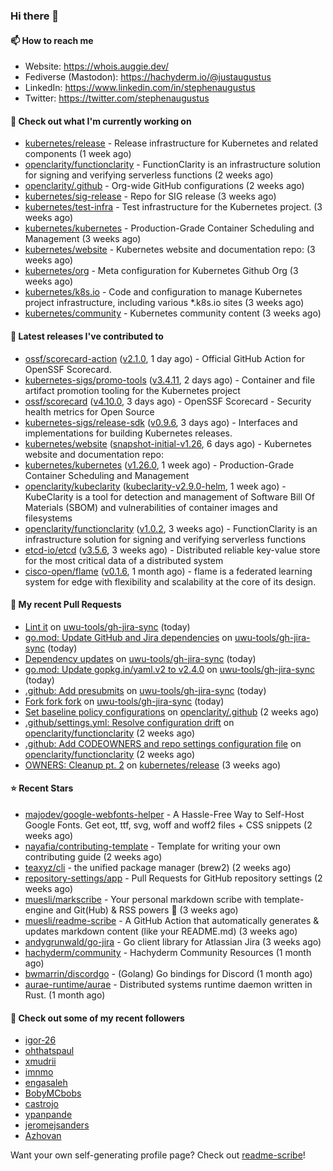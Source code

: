 ### Hi there 👋

#### 📫 How to reach me

- Website: https://whois.auggie.dev/
- Fediverse (Mastodon): https://hachyderm.io/@justaugustus
- LinkedIn: https://www.linkedin.com/in/stephenaugustus
- Twitter: https://twitter.com/stephenaugustus

#### 👷 Check out what I'm currently working on

- [kubernetes/release](https://github.com/kubernetes/release) - Release infrastructure for Kubernetes and related components (1 week ago)
- [openclarity/functionclarity](https://github.com/openclarity/functionclarity) - FunctionClarity is an infrastructure solution for signing and verifying serverless functions (2 weeks ago)
- [openclarity/.github](https://github.com/openclarity/.github) - Org-wide GitHub configurations (2 weeks ago)
- [kubernetes/sig-release](https://github.com/kubernetes/sig-release) - Repo for SIG release (3 weeks ago)
- [kubernetes/test-infra](https://github.com/kubernetes/test-infra) - Test infrastructure for the Kubernetes project. (3 weeks ago)
- [kubernetes/kubernetes](https://github.com/kubernetes/kubernetes) - Production-Grade Container Scheduling and Management (3 weeks ago)
- [kubernetes/website](https://github.com/kubernetes/website) - Kubernetes website and documentation repo:  (3 weeks ago)
- [kubernetes/org](https://github.com/kubernetes/org) - Meta configuration for Kubernetes Github Org (3 weeks ago)
- [kubernetes/k8s.io](https://github.com/kubernetes/k8s.io) - Code and configuration to manage Kubernetes project infrastructure, including various *.k8s.io sites (3 weeks ago)
- [kubernetes/community](https://github.com/kubernetes/community) - Kubernetes community content (3 weeks ago)

#### 🔭 Latest releases I've contributed to

- [ossf/scorecard-action](https://github.com/ossf/scorecard-action) ([v2.1.0](https://github.com/ossf/scorecard-action/releases/tag/v2.1.0), 1 day ago) - Official GitHub Action for OpenSSF Scorecard.
- [kubernetes-sigs/promo-tools](https://github.com/kubernetes-sigs/promo-tools) ([v3.4.11](https://github.com/kubernetes-sigs/promo-tools/releases/tag/v3.4.11), 2 days ago) - Container and file artifact promotion tooling for the Kubernetes project
- [ossf/scorecard](https://github.com/ossf/scorecard) ([v4.10.0](https://github.com/ossf/scorecard/releases/tag/v4.10.0), 3 days ago) - OpenSSF Scorecard - Security health metrics for Open Source
- [kubernetes-sigs/release-sdk](https://github.com/kubernetes-sigs/release-sdk) ([v0.9.6](https://github.com/kubernetes-sigs/release-sdk/releases/tag/v0.9.6), 3 days ago) - Interfaces and implementations for building Kubernetes releases.
- [kubernetes/website](https://github.com/kubernetes/website) ([snapshot-initial-v1.26](https://github.com/kubernetes/website/releases/tag/snapshot-initial-v1.26), 6 days ago) - Kubernetes website and documentation repo: 
- [kubernetes/kubernetes](https://github.com/kubernetes/kubernetes) ([v1.26.0](https://github.com/kubernetes/kubernetes/releases/tag/v1.26.0), 1 week ago) - Production-Grade Container Scheduling and Management
- [openclarity/kubeclarity](https://github.com/openclarity/kubeclarity) ([kubeclarity-v2.9.0-helm](https://github.com/openclarity/kubeclarity/releases/tag/kubeclarity-v2.9.0-helm), 1 week ago) - KubeClarity is a tool for detection and management of Software Bill Of Materials (SBOM) and vulnerabilities of container images and filesystems
- [openclarity/functionclarity](https://github.com/openclarity/functionclarity) ([v1.0.2](https://github.com/openclarity/functionclarity/releases/tag/v1.0.2), 3 weeks ago) - FunctionClarity is an infrastructure solution for signing and verifying serverless functions
- [etcd-io/etcd](https://github.com/etcd-io/etcd) ([v3.5.6](https://github.com/etcd-io/etcd/releases/tag/v3.5.6), 3 weeks ago) - Distributed reliable key-value store for the most critical data of a distributed system
- [cisco-open/flame](https://github.com/cisco-open/flame) ([v0.1.6](https://github.com/cisco-open/flame/releases/tag/v0.1.6), 1 month ago) - flame is a federated learning system for edge with flexibility and scalability at the core of its design.

#### 🔨 My recent Pull Requests

- [Lint it](https://github.com/uwu-tools/gh-jira-sync/pull/12) on [uwu-tools/gh-jira-sync](https://github.com/uwu-tools/gh-jira-sync) (today)
- [go.mod: Update GitHub and Jira dependencies](https://github.com/uwu-tools/gh-jira-sync/pull/11) on [uwu-tools/gh-jira-sync](https://github.com/uwu-tools/gh-jira-sync) (today)
- [Dependency updates](https://github.com/uwu-tools/gh-jira-sync/pull/10) on [uwu-tools/gh-jira-sync](https://github.com/uwu-tools/gh-jira-sync) (today)
- [go.mod: Update gopkg.in/yaml.v2 to v2.4.0](https://github.com/uwu-tools/gh-jira-sync/pull/9) on [uwu-tools/gh-jira-sync](https://github.com/uwu-tools/gh-jira-sync) (today)
- [.github: Add presubmits](https://github.com/uwu-tools/gh-jira-sync/pull/8) on [uwu-tools/gh-jira-sync](https://github.com/uwu-tools/gh-jira-sync) (today)
- [Fork fork fork](https://github.com/uwu-tools/gh-jira-sync/pull/1) on [uwu-tools/gh-jira-sync](https://github.com/uwu-tools/gh-jira-sync) (today)
- [Set baseline policy configurations](https://github.com/openclarity/.github/pull/1) on [openclarity/.github](https://github.com/openclarity/.github) (2 weeks ago)
- [.github/settings.yml: Resolve configuration drift](https://github.com/openclarity/functionclarity/pull/113) on [openclarity/functionclarity](https://github.com/openclarity/functionclarity) (2 weeks ago)
- [.github: Add CODEOWNERS and repo settings configuration file](https://github.com/openclarity/functionclarity/pull/112) on [openclarity/functionclarity](https://github.com/openclarity/functionclarity) (2 weeks ago)
- [OWNERS: Cleanup pt. 2](https://github.com/kubernetes/release/pull/2773) on [kubernetes/release](https://github.com/kubernetes/release) (3 weeks ago)

#### ⭐ Recent Stars

- [majodev/google-webfonts-helper](https://github.com/majodev/google-webfonts-helper) - A Hassle-Free Way to Self-Host Google Fonts. Get eot, ttf, svg, woff and woff2 files &#43; CSS snippets (2 weeks ago)
- [nayafia/contributing-template](https://github.com/nayafia/contributing-template) - Template for writing your own contributing guide (2 weeks ago)
- [teaxyz/cli](https://github.com/teaxyz/cli) - the unified package manager (brew2) (2 weeks ago)
- [repository-settings/app](https://github.com/repository-settings/app) - Pull Requests for GitHub repository settings (2 weeks ago)
- [muesli/markscribe](https://github.com/muesli/markscribe) - Your personal markdown scribe with template-engine and Git(Hub) &amp; RSS powers 📜 (3 weeks ago)
- [muesli/readme-scribe](https://github.com/muesli/readme-scribe) - A GitHub Action that automatically generates &amp; updates markdown content (like your README.md) (3 weeks ago)
- [andygrunwald/go-jira](https://github.com/andygrunwald/go-jira) - Go client library for Atlassian Jira (3 weeks ago)
- [hachyderm/community](https://github.com/hachyderm/community) - Hachyderm Community Resources (1 month ago)
- [bwmarrin/discordgo](https://github.com/bwmarrin/discordgo) -  (Golang) Go bindings for Discord (1 month ago)
- [aurae-runtime/aurae](https://github.com/aurae-runtime/aurae) - Distributed systems runtime daemon written in Rust. (1 month ago)

#### 👯 Check out some of my recent followers

- [igor-26](https://github.com/igor-26)
- [ohthatspaul](https://github.com/ohthatspaul)
- [xmudrii](https://github.com/xmudrii)
- [imnmo](https://github.com/imnmo)
- [engasaleh](https://github.com/engasaleh)
- [BobyMCbobs](https://github.com/BobyMCbobs)
- [castrojo](https://github.com/castrojo)
- [ypanpande](https://github.com/ypanpande)
- [jeromejsanders](https://github.com/jeromejsanders)
- [Azhovan](https://github.com/Azhovan)

Want your own self-generating profile page? Check out [readme-scribe](https://github.com/muesli/readme-scribe)!
